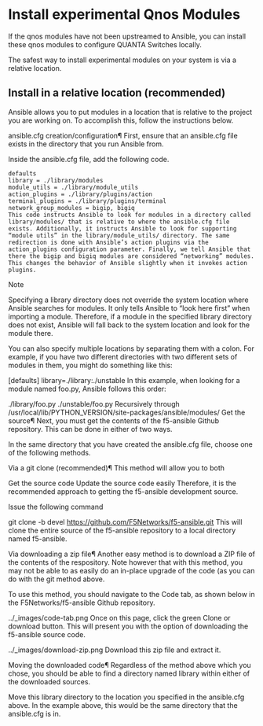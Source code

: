 # Install experimental Qnos Modules
If the qnos modules have not been upstreamed to Ansible, you can install these qnos modules to configure QUANTA Switches locally.

The safest way to install experimental modules on your system is via a relative location.

## Install in a relative location (recommended)
Ansible allows you to put modules in a location that is relative to the project you are working on. To accomplish this, follow the instructions below.

ansible.cfg creation/configuration¶
First, ensure that an ansible.cfg file exists in the directory that you run Ansible from.

Inside the ansible.cfg file, add the following code.
```
defaults
library = ./library/modules
module_utils = ./library/module_utils
action_plugins = ./library/plugins/action
terminal_plugins = ./library/plugins/terminal
network_group_modules = bigip, bigiq
This code instructs Ansible to look for modules in a directory called library/modules/ that is relative to where the ansible.cfg file exists. Additionally, it instructs Ansible to look for supporting “module utils” in the library/module_utils/ directory. The same redirection is done with Ansible’s action plugins via the action_plugins configuration parameter. Finally, we tell Ansible that there the bigip and bigiq modules are considered “networking” modules. This changes the behavior of Ansible slightly when it invokes action plugins.
```
Note

Specifying a library directory does not override the system location where Ansible searches for modules. It only tells Ansible to “look here first” when importing a module. Therefore, if a module in the specified library directory does not exist, Ansible will fall back to the system location and look for the module there.

You can also specify multiple locations by separating them with a colon. For example, if you have two different directories with two different sets of modules in them, you might do something like this:

[defaults]
library=./library:./unstable
In this example, when looking for a module named foo.py, Ansible follows this order:

./library/foo.py
./unstable/foo.py
Recursively through /usr/local/lib/PYTHON_VERSION/site-packages/ansible/modules/
Get the source¶
Next, you must get the contents of the f5-ansible Github repository. This can be done in either of two ways.

In the same directory that you have created the ansible.cfg file, choose one of the following methods.

Via a git clone (recommended)¶
This method will allow you to both

Get the source code
Update the source code easily
Therefore, it is the recommended approach to getting the f5-ansible development source.

Issue the following command

git clone -b devel https://github.com/F5Networks/f5-ansible.git
This will clone the entire source of the f5-ansible repository to a local directory named f5-ansible.

Via downloading a zip file¶
Another easy method is to download a ZIP file of the contents of the respository. Note however that with this method, you may not be able to as easily do an in-place upgrade of the code (as you can do with the git method above.

To use this method, you should navigate to the Code tab, as shown below in the F5Networks/f5-ansible Github repository.

../_images/code-tab.png
Once on this page, click the green Clone or download button. This will present you with the option of downloading the f5-ansible source code.

../_images/download-zip.png
Download this zip file and extract it.

Moving the downloaded code¶
Regardless of the method above which you chose, you should be able to find a directory named library within either of the downloaded sources.

Move this library directory to the location you specified in the ansible.cfg above. In the example above, this would be the same directory that the ansible.cfg is in.
